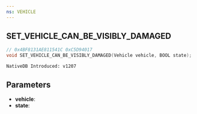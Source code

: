 ```yaml
---
ns: VEHICLE
---
```

## SET_VEHICLE_CAN_BE_VISIBLY_DAMAGED

```c
// 0x4BF8131AE811541C 0xC5D94017
void SET_VEHICLE_CAN_BE_VISIBLY_DAMAGED(Vehicle vehicle, BOOL state);
```

```
NativeDB Introduced: v1207
```

## Parameters
* **vehicle**:
* **state**:
